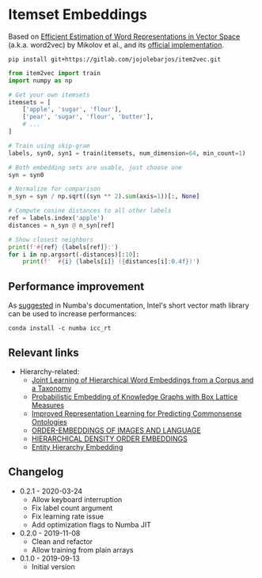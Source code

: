 
# Itemset Embeddings

Based on [Efficient Estimation of Word Representations in Vector Space](https://arxiv.org/abs/1301.3781) (a.k.a. word2vec) by Mikolov et al., and its [official implementation](https://github.com/tmikolov/word2vec).

```
pip install git+https://gitlab.com/jojolebarjos/item2vec.git
```

```python
from item2vec import train
import numpy as np

# Get your own itemsets
itemsets = [
    ['apple', 'sugar', 'flour'],
    ['pear', 'sugar', 'flour', 'butter'],
    # ...
]

# Train using skip-gram
labels, syn0, syn1 = train(itemsets, num_dimension=64, min_count=1)

# Both embedding sets are usable, just choose one
syn = syn0

# Normalize for comparison
n_syn = syn / np.sqrt((syn ** 2).sum(axis=1))[:, None]

# Compute cosine distances to all other labels
ref = labels.index('apple')
distances = n_syn @ n_syn[ref]

# Show closest neighbors
print(f'#{ref} {labels[ref]}:')
for i in np.argsort(-distances)[:10]:
    print(f'  #{i} {labels[i]} ({distances[i]:0.4f})')
```


## Performance improvement

As [suggested](https://numba.pydata.org/numba-doc/dev/user/performance-tips.html#intel-svml) in Numba's documentation, Intel's short vector math library can be used to increase performances:

```
conda install -c numba icc_rt
```


## Relevant links

 * Hierarchy-related:
    * [Joint Learning of Hierarchical Word Embeddings from a Corpus and a Taxonomy](https://openreview.net/forum?id=S1xf-W5paX)
    * [Probabilistic Embedding of Knowledge Graphs with Box Lattice Measures](https://arxiv.org/abs/1805.06627)
    * [Improved Representation Learning for Predicting Commonsense Ontologies](https://arxiv.org/pdf/1708.00549.pdf)
    * [ORDER-EMBEDDINGS OF IMAGES AND LANGUAGE](https://arxiv.org/pdf/1511.06361.pdf)
    * [HIERARCHICAL DENSITY ORDER EMBEDDINGS](https://arxiv.org/pdf/1804.09843.pdf)
    * [Entity Hierarchy Embedding](http://www.cs.cmu.edu/~poyaoh/data/acl15entity.pdf)


## Changelog

 * 0.2.1 - 2020-03-24
    * Allow keyboard interruption
    * Fix label count argument
    * Fix learning rate issue
    * Add optimization flags to Numba JIT
 * 0.2.0 - 2019-11-08
    * Clean and refactor
    * Allow training from plain arrays
 * 0.1.0 - 2019-09-13
    * Initial version
